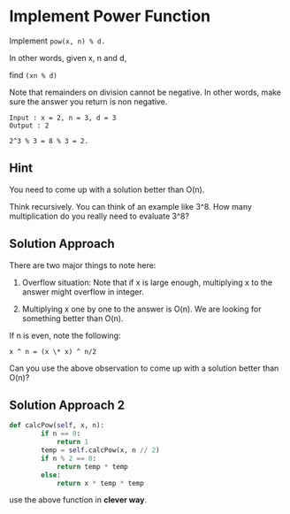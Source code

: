 # Implement Power Function

Implement `pow(x, n) % d.`

In other words, given x, n and d,

find `(xn % d)`

Note that remainders on division cannot be negative.
In other words, make sure the answer you return is non negative.

```
Input : x = 2, n = 3, d = 3
Output : 2

2^3 % 3 = 8 % 3 = 2.
```

## Hint

You need to come up with a solution better than O(n).

Think recursively. You can think of an example like 3^8. How many multiplication do you really need to evaluate 3^8?

## Solution Approach

There are two major things to note here:

1. Overflow situation: Note that if x is large enough, multiplying x to the answer might overflow in integer.

2. Multiplying x one by one to the answer is O(n). We are looking for something better than O(n).

If n is even, note the following:

`x ^ n = (x \* x) ^ n/2`

Can you use the above observation to come up with a solution better than O(n)?

## Solution Approach 2

```python
def calcPow(self, x, n):
        if n == 0:
            return 1
        temp = self.calcPow(x, n // 2)
        if n % 2 == 0:
            return temp * temp
        else:
            return x * temp * temp
```

use the above function in **clever way**.
